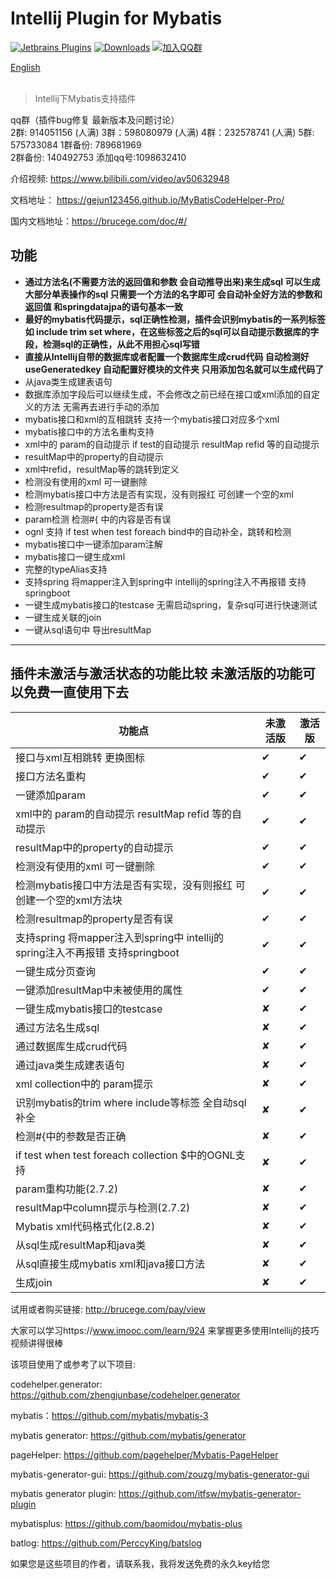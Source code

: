 # Intellij Plugin for Mybatis

[![Jetbrains Plugins](https://img.shields.io/jetbrains/plugin/v/9837-a8translate.svg)][plugin]
[![Downloads](https://img.shields.io/jetbrains/plugin/d/9837.svg?style=flat-square)][plugin]
[![加入QQ群](https://img.shields.io/badge/qq4群-46BC99.svg?style=flat-square)](https://qm.qq.com/q/dYYkYSpLoW)


<div align="left">
<a href="https://gejun123456.github.io/MyBatisCodeHelper-Pro/#/en/">English</a>
</div>
 &nbsp;&nbsp;

> Intellij下Mybatis支持插件 

qq群（插件bug修复 最新版本及问题讨论）  
2群: 914051156 (人满)
3群：598080979 (人满)
4群：232578741 (人满)
5群: 575733084
1群备份: 789681969  
2群备份: 140492753
添加qq号:1098632410


介绍视频: https://www.bilibili.com/video/av50632948

文档地址： https://gejun123456.github.io/MyBatisCodeHelper-Pro/

国内文档地址：https://brucege.com/doc/#/

## 功能
- **通过方法名(不需要方法的返回值和参数 会自动推导出来)来生成sql 可以生成大部分单表操作的sql 只需要一个方法的名字即可 会自动补全好方法的参数和返回值 和springdatajpa的语句基本一致**
- **最好的mybatis代码提示，sql正确性检测，插件会识别mybatis的一系列标签 如 include trim set where，在这些标签之后的sql可以自动提示数据库的字段，检测sql的正确性，从此不用担心sql写错**
- **直接从Intellij自带的数据库或者配置一个数据库生成crud代码 自动检测好 useGeneratedkey 自动配置好模块的文件夹 只用添加包名就可以生成代码了**
- 从java类生成建表语句
- 数据库添加字段后可以继续生成，不会修改之前已经在接口或xml添加的自定义的方法 无需再去进行手动的添加
- mybatis接口和xml的互相跳转  支持一个mybatis接口对应多个xml
- mybatis接口中的方法名重构支持
- xml中的 param的自动提示 if test的自动提示 resultMap refid 等的自动提示
- resultMap中的property的自动提示
- xml中refid，resultMap等的跳转到定义
- 检测没有使用的xml 可一键删除
- 检测mybatis接口中方法是否有实现，没有则报红 可创建一个空的xml
- 检测resultmap的property是否有误
- param检测 检测#{ 中的内容是否有误
- ognl 支持 if test when test foreach bind中的自动补全，跳转和检测
- mybatis接口中一键添加param注解
- mybatis接口一键生成xml
- 完整的typeAlias支持
- 支持spring 将mapper注入到spring中 intellij的spring注入不再报错 支持springboot
- 一键生成mybatis接口的testcase 无需启动spring，复杂sql可进行快速测试
- 一键生成关联的join
- 一键从sql语句中 导出resultMap


-----------------------------------------------------------------------

## 插件未激活与激活状态的功能比较  未激活版的功能可以免费一直使用下去

功能点  |  未激活版 | 激活版
-----   | ------ | -----
接口与xml互相跳转 更换图标|  ✔ | ✔
接口方法名重构| ✔| ✔
一键添加param| ✔| ✔
xml中的 param的自动提示 resultMap refid 等的自动提示|✔| ✔
resultMap中的property的自动提示|✔|✔
检测没有使用的xml 可一键删除|✔|✔
检测mybatis接口中方法是否有实现，没有则报红 可创建一个空的xml方法块|✔|✔
检测resultmap的property是否有误|✔|✔
支持spring 将mapper注入到spring中 intellij的spring注入不再报错 支持springboot|✔|✔
一键生成分页查询|✔|✔
一键添加resultMap中未被使用的属性| ✔|✔
一键生成mybatis接口的testcase |✘|✔
通过方法名生成sql | ✘| ✔
通过数据库生成crud代码| ✘|✔
通过java类生成建表语句|✘|✔
xml collection中的 param提示| ✘|✔
识别mybatis的trim where include等标签 全自动sql补全| ✘|✔
检测#{中的参数是否正确| ✘|✔
if test when test foreach collection $中的OGNL支持| ✘|✔
param重构功能(2.7.2)| ✘|✔
resultMap中column提示与检测(2.7.2)| ✘|✔
Mybatis xml代码格式化(2.8.2)| ✘|✔
从sql生成resultMap和java类 | ✘|✔
从sql直接生成mybatis xml和java接口方法 | ✘    |✔
生成join | ✘    |✔

试用或者购买链接: http://brucege.com/pay/view

大家可以学习https://www.imooc.com/learn/924 来掌握更多使用Intellij的技巧 视频讲得很棒

该项目使用了或参考了以下项目:


codehelper.generator: https://github.com/zhengjunbase/codehelper.generator

mybatis：https://github.com/mybatis/mybatis-3

mybatis generator: https://github.com/mybatis/generator

pageHelper: https://github.com/pagehelper/Mybatis-PageHelper

mybatis-generator-gui: https://github.com/zouzg/mybatis-generator-gui

mybatis generator plugin: https://github.com/itfsw/mybatis-generator-plugin

mybatisplus: https://github.com/baomidou/mybatis-plus

batlog: https://github.com/PerccyKing/batslog

如果您是这些项目的作者，请联系我，我将发送免费的永久key给您

[plugin]: https://plugins.jetbrains.com/plugin/9837





